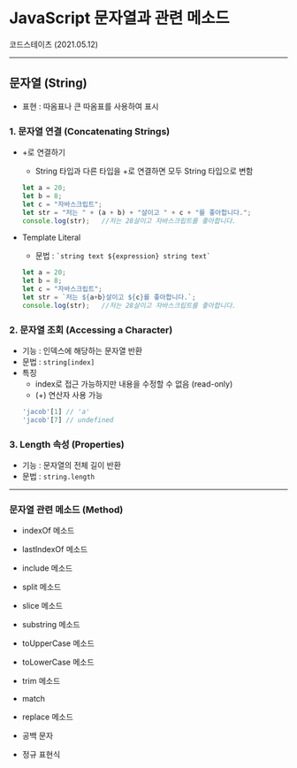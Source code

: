 # JavaScript 문자열과 관련 메소드
코드스테이츠 (2021.05.12)

***

## 문자열 (String)
- 표현 : 따옴표나 큰 따옴표를 사용하여 표시 

### 1. 문자열 연결 (Concatenating Strings)

- +로 연결하기
  - String 타입과 다른 타입을 +로 연결하면 모두 String 타입으로 변함
  ```js
  let a = 20;
  let b = 8;
  let c = "자바스크립트";
  let str = "저는 " + (a + b) + "살이고 " + c + "를 좋아합니다.";
  console.log(str);   //저는 28살이고 자바스크립트를 좋아합니다.
  ```

- Template Literal
  - 문법 : ``` `string text ${expression} string text` ```
  ```js
  let a = 20;
  let b = 8;
  let c = "자바스크립트";
  let str = `저는 ${a+b}살이고 ${c}를 좋아합니다.`;
  console.log(str);   //저는 28살이고 자바스크립트를 좋아합니다.
  ```

### 2. 문자열 조회 (Accessing a Character)
- 기능 : 인덱스에 해당하는 문자열 반환
- 문법 : ```string[index]```
- 특징
  - index로 접근 가능하지만 내용을 수정할 수 없음 (read-only)
  - (+) 연산자 사용 가능
  ```js
  'jacob'[1] // 'a'
  'jacob'[7] // undefined
  ```

### 3. Length 속성 (Properties)

- 기능 : 문자열의 전체 길이 반환
- 문법 : ```string.length```

***

### 문자열 관련 메소드 (Method)

- indexOf 메소드

- lastIndexOf 메소드

- include 메소드

- split 메소드

- slice 메소드

- substring 메소드

- toUpperCase 메소드

- toLowerCase 메소드

- trim 메소드

- match

- replace 메소드

- 공백 문자

- 정규 표현식
